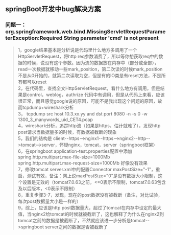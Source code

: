 ## springBoot开发中bug解决方案

### 问题一：org.springframework.web.bind.MissingServletRequestParameterException:Required String parameter 'cmd' is not present
>1，google结果基本是分析说是代码里什么地方多调用了一个HttpServletRequest，将http req参数消费了，所以等你想获取req中的数据的时候，说没有这个参数。因为流的数据放在内存中（部分或全部），read一次数据就移动一些mark_position，第二次读的时候mark_position不是从0开始的，就第二次读取为空，但是有的IO类是有reset方法，不是所有都可以reset              
>2，在代码里，查找全文HttpServletRequest，看什么地方有调用，但是结果是control，weblog，authrize 代码中有调用，但是从代码上来看，应该很正常，而且感觉google说的原因，可能不是我出现这个问题的原因，故而tcpdump+wireshark分析     
>3， tcpdump src host 10.3.xx.yy and dst port 8080 -n -s 0 -w 1300_3_manywords_uid_CET4.pcap           
>4，wireshark分析，追踪http流（如果是https，估计就难了），发现http post请求当数据量多的时候，有数据被截断的现象         
>5，我们的结构是 client--https-->nginx1--https-->nginx2--http-->tomcat-->server，怀疑nginx，tomcat，server（springboot框架）      
>6，在springboot application-test.properties配置中添加spring.http.multipart.max-file-size=1000Mb       
>                                                    spring.http.multipart.max-request-size=1000Mb 好像没有效果        
>7，修改tomcat server.xml中的配置Connector maxPostSize="-1"，重启，测试有效，备注：网上说maxPostSize="0"是没有数据大小限制，这个设置是无效的（tomcat7.0.63之前，<=0表示不限制，tomcat7.0.63包含及以后版本，<0表示不限制）            
>8，重复步骤3-7，发现，现在的post数据没有被截断（备注，对比试验，每次post数据量大小是一样的）       
>9，综上，应该是http post数据量大，超过了tomcat在内存中设定的最大值，当nginx2给tomcat的时候就被截断了，这也解释了为什么在nginx2到tomcat之前的数据是被截断了，不然就应该进一步分析是tomcat-->springboot server之间的数据是否被截断了                                                
